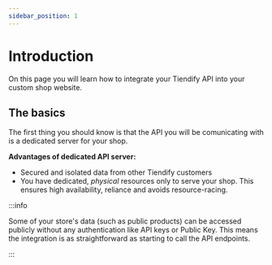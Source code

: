 ```yaml
---
sidebar_position: 1
---
```


# Introduction

On this page you will learn how to integrate your Tiendify API into your custom shop website.

## The basics

The first thing you should know is that the API you will be comunicating with is a dedicated server for your shop.

**Advantages of dedicated API server:**

- Secured and isolated data from other Tiendify customers
- You have dedicated, _physical_ resources only to serve your shop. This ensures high availability, reliance and avoids resource-racing.

:::info

Some of your store's data (such as public products) can be accessed publicly without any authentication like API keys or Public Key. This means the integration is as straightforward as starting to call the API endpoints.

:::

